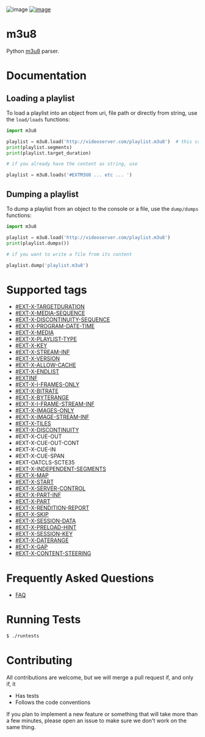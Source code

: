 ![image](https://github.com/globocom/m3u8/actions/workflows/main.yml/badge.svg) [![image](https://badge.fury.io/py/m3u8.svg)](https://badge.fury.io/py/m3u8)

# m3u8

Python [m3u8](https://tools.ietf.org/html/rfc8216) parser.

# Documentation

## Loading a playlist

To load a playlist into an object from uri, file path or directly from
string, use the `load/loads` functions:

```python
import m3u8

playlist = m3u8.load('http://videoserver.com/playlist.m3u8')  # this could also be an absolute filename
print(playlist.segments)
print(playlist.target_duration)

# if you already have the content as string, use

playlist = m3u8.loads('#EXTM3U8 ... etc ... ')
```

## Dumping a playlist

To dump a playlist from an object to the console or a file, use the
`dump/dumps` functions:

``` python
import m3u8

playlist = m3u8.load('http://videoserver.com/playlist.m3u8')
print(playlist.dumps())

# if you want to write a file from its content

playlist.dump('playlist.m3u8')
```

# Supported tags

-   [\#EXT-X-TARGETDURATION](https://tools.ietf.org/html/rfc8216#section-4.3.3.1)
-   [\#EXT-X-MEDIA-SEQUENCE](https://tools.ietf.org/html/rfc8216#section-4.3.3.2)
-   [\#EXT-X-DISCONTINUITY-SEQUENCE](https://tools.ietf.org/html/rfc8216#section-4.3.3.3)
-   [\#EXT-X-PROGRAM-DATE-TIME](https://tools.ietf.org/html/rfc8216#section-4.3.2.6)
-   [\#EXT-X-MEDIA](https://tools.ietf.org/html/rfc8216#section-4.3.4.1)
-   [\#EXT-X-PLAYLIST-TYPE](https://tools.ietf.org/html/rfc8216#section-4.3.3.5)
-   [\#EXT-X-KEY](https://tools.ietf.org/html/rfc8216#section-4.3.2.4)
-   [\#EXT-X-STREAM-INF](https://tools.ietf.org/html/rfc8216#section-4.3.4.2)
-   [\#EXT-X-VERSION](https://tools.ietf.org/html/rfc8216#section-4.3.1.2)
-   [\#EXT-X-ALLOW-CACHE](https://datatracker.ietf.org/doc/html/draft-pantos-http-live-streaming-07#section-3.3.6)
-   [\#EXT-X-ENDLIST](https://tools.ietf.org/html/rfc8216#section-4.3.3.4)
-   [\#EXTINF](https://tools.ietf.org/html/rfc8216#section-4.3.2.1)
-   [\#EXT-X-I-FRAMES-ONLY](https://tools.ietf.org/html/rfc8216#section-4.3.3.6)
-   [\#EXT-X-BITRATE](https://datatracker.ietf.org/doc/html/draft-pantos-hls-rfc8216bis#section-4.4.4.8)
-   [\#EXT-X-BYTERANGE](https://tools.ietf.org/html/rfc8216#section-4.3.2.2)
-   [\#EXT-X-I-FRAME-STREAM-INF](https://tools.ietf.org/html/rfc8216#section-4.3.4.3)
-   [\#EXT-X-IMAGES-ONLY](https://github.com/image-media-playlist/spec/blob/master/image_media_playlist_v0_4.pdf)
-   [\#EXT-X-IMAGE-STREAM-INF](https://github.com/image-media-playlist/spec/blob/master/image_media_playlist_v0_4.pdf)
-   [\#EXT-X-TILES](https://github.com/image-media-playlist/spec/blob/master/image_media_playlist_v0_4.pdf)
-   [\#EXT-X-DISCONTINUITY](https://tools.ietf.org/html/rfc8216#section-4.3.2.3)
-   \#EXT-X-CUE-OUT
-   \#EXT-X-CUE-OUT-CONT
-   \#EXT-X-CUE-IN
-   \#EXT-X-CUE-SPAN
-   \#EXT-OATCLS-SCTE35
-   [\#EXT-X-INDEPENDENT-SEGMENTS](https://tools.ietf.org/html/rfc8216#section-4.3.5.1)
-   [\#EXT-X-MAP](https://tools.ietf.org/html/rfc8216#section-4.3.2.5)
-   [\#EXT-X-START](https://tools.ietf.org/html/rfc8216#section-4.3.5.2)
-   [\#EXT-X-SERVER-CONTROL](https://datatracker.ietf.org/doc/html/draft-pantos-hls-rfc8216bis#section-4.4.3.8)
-   [\#EXT-X-PART-INF](https://datatracker.ietf.org/doc/html/draft-pantos-hls-rfc8216bis#section-4.4.3.7)
-   [\#EXT-X-PART](https://datatracker.ietf.org/doc/html/draft-pantos-hls-rfc8216bis#section-4.4.4.9)
-   [\#EXT-X-RENDITION-REPORT](https://datatracker.ietf.org/doc/html/draft-pantos-hls-rfc8216bis#section-4.4.5.4)
-   [\#EXT-X-SKIP](https://datatracker.ietf.org/doc/html/draft-pantos-hls-rfc8216bis#section-4.4.5.2)
-   [\#EXT-X-SESSION-DATA](https://tools.ietf.org/html/rfc8216#section-4.3.4.4)
-   [\#EXT-X-PRELOAD-HINT](https://datatracker.ietf.org/doc/html/draft-pantos-hls-rfc8216bis-09#section-4.4.5.3)
-   [\#EXT-X-SESSION-KEY](https://tools.ietf.org/html/rfc8216#section-4.3.4.5)
-   [\#EXT-X-DATERANGE](https://tools.ietf.org/html/rfc8216#section-4.3.2.7)
-   [\#EXT-X-GAP](https://tools.ietf.org/html/draft-pantos-hls-rfc8216bis-05#section-4.4.2.7)
-   [\#EXT-X-CONTENT-STEERING](https://tools.ietf.org/html/draft-pantos-hls-rfc8216bis-10#section-4.4.6.64)

# Frequently Asked Questions

-   [FAQ](https://github.com/globocom/m3u8/wiki/FAQ)

# Running Tests

``` bash
$ ./runtests
```

# Contributing

All contributions are welcome, but we will merge a pull request if, and
only if, it

- Has tests
- Follows the code conventions

If you plan to implement a new feature or something that will take more
than a few minutes, please open an issue to make sure we don't work on
the same thing.
